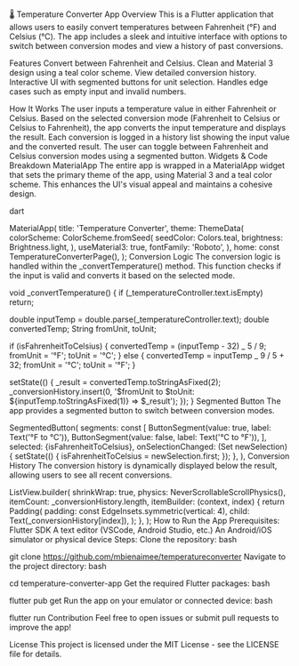 🌡️ Temperature Converter App
Overview
This is a Flutter application that allows users to easily convert temperatures between Fahrenheit (°F) and Celsius (°C). The app includes a sleek and intuitive interface with options to switch between conversion modes and view a history of past conversions.

Features
Convert between Fahrenheit and Celsius.
Clean and Material 3 design using a teal color scheme.
View detailed conversion history.
Interactive UI with segmented buttons for unit selection.
Handles edge cases such as empty input and invalid numbers.

How It Works
The user inputs a temperature value in either Fahrenheit or Celsius.
Based on the selected conversion mode (Fahrenheit to Celsius or Celsius to Fahrenheit), the app converts the input temperature and displays the result.
Each conversion is logged in a history list showing the input value and the converted result.
The user can toggle between Fahrenheit and Celsius conversion modes using a segmented button.
Widgets & Code Breakdown
MaterialApp
The entire app is wrapped in a MaterialApp widget that sets the primary theme of the app, using Material 3 and a teal color scheme. This enhances the UI's visual appeal and maintains a cohesive design.

dart

MaterialApp(
title: 'Temperature Converter',
theme: ThemeData(
colorScheme: ColorScheme.fromSeed(
seedColor: Colors.teal,
brightness: Brightness.light,
),
useMaterial3: true,
fontFamily: 'Roboto',
),
home: const TemperatureConverterPage(),
);
Conversion Logic
The conversion logic is handled within the \_convertTemperature() method. This function checks if the input is valid and converts it based on the selected mode.

void \_convertTemperature() {
if (\_temperatureController.text.isEmpty) return;

double inputTemp = double.parse(\_temperatureController.text);
double convertedTemp;
String fromUnit, toUnit;

if (isFahrenheitToCelsius) {
convertedTemp = (inputTemp - 32) _ 5 / 9;
fromUnit = '°F';
toUnit = '°C';
} else {
convertedTemp = inputTemp _ 9 / 5 + 32;
fromUnit = '°C';
toUnit = '°F';
}

setState(() {
\_result = convertedTemp.toStringAsFixed(2);
\_conversionHistory.insert(0, '$fromUnit to $toUnit: ${inputTemp.toStringAsFixed(1)} => $\_result');
});
}
Segmented Button
The app provides a segmented button to switch between conversion modes.

SegmentedButton<bool>(
segments: const [
ButtonSegment<bool>(value: true, label: Text('°F to °C')),
ButtonSegment<bool>(value: false, label: Text('°C to °F')),
],
selected: {isFahrenheitToCelsius},
onSelectionChanged: (Set<bool> newSelection) {
setState(() {
isFahrenheitToCelsius = newSelection.first;
});
},
),
Conversion History
The conversion history is dynamically displayed below the result, allowing users to see all recent conversions.

ListView.builder(
shrinkWrap: true,
physics: NeverScrollableScrollPhysics(),
itemCount: \_conversionHistory.length,
itemBuilder: (context, index) {
return Padding(
padding: const EdgeInsets.symmetric(vertical: 4),
child: Text(\_conversionHistory[index]),
);
},
);
How to Run the App
Prerequisites:
Flutter SDK
A text editor (VSCode, Android Studio, etc.)
An Android/iOS simulator or physical device
Steps:
Clone the repository:
bash

git clone https://github.com/mbienaimee/temperatureconverter
Navigate to the project directory:
bash

cd temperature-converter-app
Get the required Flutter packages:
bash

flutter pub get
Run the app on your emulator or connected device:
bash

flutter run
Contribution
Feel free to open issues or submit pull requests to improve the app!

License
This project is licensed under the MIT License - see the LICENSE file for details.
